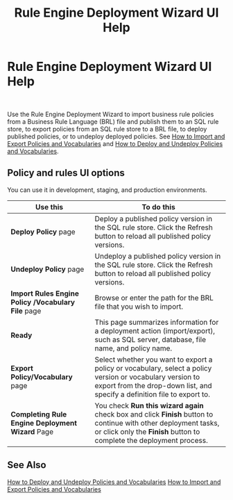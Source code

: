 ﻿---
title: Rule Engine Deployment Wizard UI Help
TOCTitle: Rule Engine Deployment Wizard UI Help
ms:assetid: c2187fd9-ebf9-4f47-b048-42ea78ca949d
ms:mtpsurl: https://msdn.microsoft.com/library/Aa547834(v=BTS.80)
ms:contentKeyID: 51530955
ms.date: 08/30/2017
mtps_version: v=BTS.80
f1_keywords:
- bts10.rules.main
---

# Rule Engine Deployment Wizard UI Help

 

Use the Rule Engine Deployment Wizard to import business rule policies from a Business Rule Language (BRL) file and publish them to an SQL rule store, to export policies from an SQL rule store to a BRL file, to deploy published policies, or to undeploy deployed policies. See [How to Import and Export Policies and Vocabularies](https://msdn.microsoft.com/library/aa547878\(v=bts.80\)) and [How to Deploy and Undeploy Policies and Vocabularies](https://msdn.microsoft.com/library/aa577524\(v=bts.80\)).

## Policy and rules UI options

You can use it in development, staging, and production environments.

<table>
<thead>
<tr class="header">
<th>Use this</th>
<th>To do this</th>
</tr>
</thead>
<tbody>
<tr class="odd">
<td><strong>Deploy Policy</strong> page</td>
<td>Deploy a published policy version in the SQL rule store. Click the Refresh button to reload all published policy versions.</td>
</tr>
<tr class="even">
<td><strong>Undeploy Policy</strong> page</td>
<td>Undeploy a published policy version in the SQL rule store. Click the Refresh button to reload all published policy versions.</td>
</tr>
<tr class="odd">
<td><strong>Import Rules Engine Policy /Vocabulary File</strong> page</td>
<td>Browse or enter the path for the BRL file that you wish to import.</td>
</tr>
<tr class="even">
<td><strong>Ready</strong></td>
<td>This page summarizes information for a deployment action (import/export), such as SQL server, database, file name, and policy name.</td>
</tr>
<tr class="odd">
<td><strong>Export Policy/Vocabulary</strong> page</td>
<td>Select whether you want to export a policy or vocabulary, select a policy version or vocabulary version to export from the drop-down list, and specify a definition file to export to.</td>
</tr>
<tr class="even">
<td><strong>Completing Rule Engine Deployment Wizard</strong> Page</td>
<td>You check <strong>Run this wizard again</strong> check box and click <strong>Finish</strong> button to continue with other deployment tasks, or click only the <strong>Finish</strong> button to complete the deployment process.</td>
</tr>
</tbody>
</table>


## See Also

[How to Deploy and Undeploy Policies and Vocabularies](https://msdn.microsoft.com/library/aa577524\(v=bts.80\))  
[How to Import and Export Policies and Vocabularies](https://msdn.microsoft.com/library/aa547878\(v=bts.80\))

